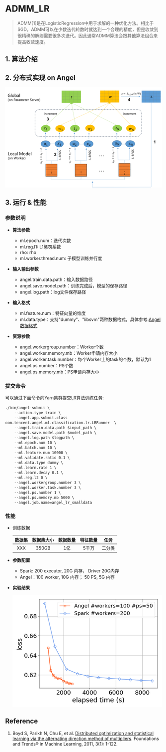 # ADMM_LR

> ADMM[1]是在LogisticRegression中用于求解的一种优化方法。相比于SGD，ADMM可以在少数迭代轮数时就达到一个合理的精度，但是收敛到很精确的解则需要很多次迭代。因此通常ADMM算法会跟其他算法组合来提高收敛速度。

## 1. 算法介绍


## 2. 分布式实现 on Angel

![](../img/admm_lr_1.png)



## 3. 运行 & 性能

###  参数说明

* **算法参数**  
  * ml.epoch.num：迭代次数   
  * ml.reg.l1: L1惩罚系数
  * rho: rho
  * ml.worker.thread.num: 子模型训练并行度

* **输入输出参数**
  * angel.train.data.path：输入数据路径   
  * angel.save.model.path：训练完成后，模型的保存路径   
  * angel.log.path：log文件保存路径   

* **输入格式**
  * ml.feature.num：特征向量的维度   
  * ml.data.type：支持"dummy"、"libsvm"两种数据格式，具体参考:[Angel数据格式](data_format.md)
       
* **资源参数**
  * angel.workergroup.number：Worker个数   
  * angel.worker.memory.mb：Worker申请内存大小    
  * angel.worker.task.number：每个Worker上的task的个数，默认为1    
  * angel.ps.number：PS个数    
  * angel.ps.memory.mb：PS申请内存大小

###  提交命令

可以通过下面命令向Yarn集群提交LR算法训练任务:

```shell
./bin/angel-submit \
    --action.type train \
    --angel.app.submit.class com.tencent.angel.ml.classification.lr.LRRunner  \
    --angel.train.data.path $input_path \
    --angel.save.model.path $model_path \
    --angel.log.path $logpath \
    --ml.epoch.num 10 \
    --ml.batch.num 10 \
    --ml.feature.num 10000 \
    --ml.validate.ratio 0.1 \
    --ml.data.type dummy \
    --ml.learn.rate 1 \
    --ml.learn.decay 0.1 \
    --ml.reg.l2 0 \
    --angel.workergroup.number 3 \
    --angel.worker.task.number 3 \
    --angel.ps.number 1 \
    --angel.ps.memory.mb 5000 \
    --angel.job.name=angel_lr_smalldata
```

### 性能


* 训练数据

	| 数据集 | 数据集大小 | 数据数量 | 特征数量 | 任务 |
	|:------:|:----------:|:--------:|:--------:|:-------:|
	| XXX  |    350GB    |   1亿  |   5千万   | 二分类 |


* **参数配置**

    * Spark:  200 executor, 20G 内存， Driver 20G内存
    * Angel：100 worker, 10G 内存； 50 PS, 5G 内存
    
* **实验结果**

    ![](../img/admm_lr.png)


## Reference
1. Boyd S, Parikh N, Chu E, et al. [Distributed optimization and statistical learning via the alternating direction method of multipliers](https://pdfs.semanticscholar.org/905b/cb57493c8b97b216bc6786aa122e1ad608b0.pdf). Foundations and Trends® in Machine Learning, 2011, 3(1): 1-122.